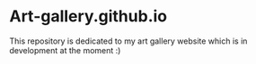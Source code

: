 # Art-gallery.github.io

This repository is dedicated to my art gallery website which is in development at the moment :)
